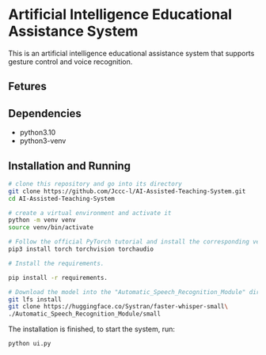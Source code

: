 # Artificial Intelligence Educational Assistance System

This is an artificial intelligence educational assistance system that supports gesture control and voice recognition.

## Fetures

## Dependencies

- python3.10
- python3-venv

## Installation and Running

```sh
# clone this repository and go into its directory
git clone https://github.com/Jccc-l/AI-Assisted-Teaching-System.git
cd AI-Assisted-Teaching-System

# create a virtual environment and activate it
python -m venv venv
source venv/bin/activate

# Follow the official PyTorch tutorial and install the corresponding version of torch.
pip3 install torch torchvision torchaudio

# Install the requirements.

pip install -r requirements.

# Download the model into the "Automatic_Speech_Recognition_Module" directory
git lfs install
git clone https://huggingface.co/Systran/faster-whisper-small\
./Automatic_Speech_Recognition_Module/small
```

The installation is finished, to start the system, run:
```sh
python ui.py
```
